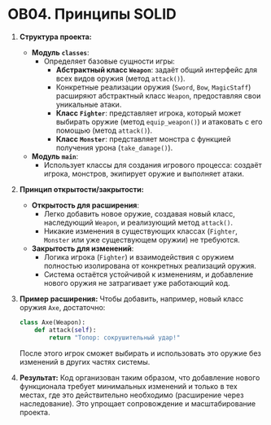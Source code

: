 # OB04. Принципы SOLID
1. **Структура проекта:**
   - **Модуль `classes`**:
     - Определяет базовые сущности игры:
       - **Абстрактный класс `Weapon`**: задаёт общий интерфейс для всех видов оружия (метод `attack()`).
       - Конкретные реализации оружия (`Sword`, `Bow`, `MagicStaff`) расширяют абстрактный класс `Weapon`, предоставляя свои уникальные атаки.
       - **Класс `Fighter`**: представляет игрока, который может выбирать оружие (метод `equip_weapon()`) и атаковать с его помощью (метод `attack()`).
       - **Класс `Monster`**: представляет монстра с функцией получения урона (`take_damage()`).
   - **Модуль `main`**:
     - Использует классы для создания игрового процесса: создаёт игрока, монстров, экипирует оружие и выполняет атаки.

2. **Принцип открытости/закрытости:**
   - **Открытость для расширения**: 
     - Легко добавить новое оружие, создавая новый класс, наследующий `Weapon`, и реализующий метод `attack()`.
     - Никакие изменения в существующих классах (`Fighter`, `Monster` или уже существующем оружии) не требуются.
   - **Закрытость для изменений**: 
     - Логика игрока (`Fighter`) и взаимодействия с оружием полностью изолирована от конкретных реализаций оружия.
     - Система остаётся устойчивой к изменениям, и добавление нового оружия не затрагивает уже работающий код.

3. **Пример расширения:**
   Чтобы добавить, например, новый класс оружия `Axe`, достаточно:
   ```python
   class Axe(Weapon):
       def attack(self):
           return "Топор: сокрушительный удар!"
   ```
   После этого игрок сможет выбирать и использовать это оружие без изменений в других частях системы.

4. **Результат:**
   Код организован таким образом, что добавление нового функционала требует минимальных изменений и только в тех местах, где это действительно необходимо (расширение через наследование). Это упрощает сопровождение и масштабирование проекта.